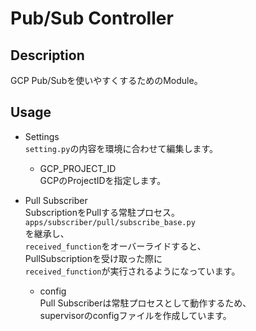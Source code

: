 # Pub/Sub Controller

## Description
GCP Pub/Subを使いやすくするためのModule。

## Usage
- Settings<br>
`setting.py`の内容を環境に合わせて編集します。<br>
    - GCP_PROJECT_ID<br>
    GCPのProjectIDを指定します。

- Pull Subscriber<br>
SubscriptionをPullする常駐プロセス。<br>
`apps/subscriber/pull/subscribe_base.py`<br>
を継承し、<br>
`received_function`をオーバーライドすると、<br>
PullSubscriptionを受け取った際に<br>
`received_function`が実行されるようになっています。
    - config<br>
    Pull Subscriberは常駐プロセスとして動作するため、<br>
    supervisorのconfigファイルを作成しています。